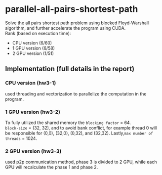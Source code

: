 # parallel-all-pairs-shortest-path
Solve the all pairs shortest path problem using blocked Floyd-Warshall algorithm, and further accelerate the program using CUDA.  
Rank (based on execution time):  
- CPU version (6/60)
- 1 GPU version (6/58)
- 2 GPU version (1/51)

## Implementation (full details in the report)
### CPU version (hw3-1)
used threading and vectorization to parallelize the computation in the program. 

### 1 GPU version (hw3-2)
To fully utilized the shared memory the `blocking factor` = 64.  
`block-size` = (32, 32), and to avoid bank conflict, for example thread 0 will be responsible for (0,0), (32,0), (0,32), and (32,32). Lastly,`max number of threads` = 1024.

### 2 GPU version (hw3-3)
used p2p communication method, phase 3 is divided to 2 GPU, while each GPU will recalculate the phase 1 and phase 2.
